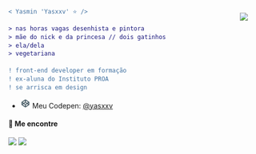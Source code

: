 
<img align="right" height="250" style="padding: 25px" src="https://media3.giphy.com/media/UEGwYCVTBFa9tJEf66/giphy.gif?cid=ecf05e47xri74c8bjoamwxekjsnchr80a4jxrhalgqhshsdx&rid=giphy.gif&ct=g"/>

```diff
< Yasmin 'Yasxxv' ⭐ />

> nas horas vagas desenhista e pintora
> mãe do nick e da princesa // dois gatinhos
> ela/dela
> vegetariana
 
! front-end developer em formação
! ex-aluna do Instituto PROA
! se arrisca em design
```

- <img src="codepen.png" width="20px"> Meu Codepen: <a href="https://codepen.io/yasxxv" target="_blank">@yasxxv</a>
 
#### 🔗 Me encontre

<a href="https://www.linkedin.com/in/yasminbenicio/"><img src="https://img.shields.io/badge/LinkedIn-0077B5?style=for-the-badge&logo=linkedin&logoColor=white"></img></a>
<a href="https://instagram.com/littleyaxx?utm_medium=copy_link"><img src="https://img.shields.io/badge/Instagram-E4405F?style=for-the-badge&logo=instagram&logoColor=white"></img></a>
<!--
**yasxxv/yasxxv** is a ✨ _special_ ✨ repository because its `README.md` (this file) appears on your GitHub profile.

<img align="right" height="170" style="margin: 25px" src="https://media3.giphy.com/media/2yrwORnQHLFXzoTQHj/giphy.gif?cid=ecf05e47gvbyg9bgc03aqc2r7fppbutq275ajy6umw2fu44g&rid=giphy.gif&ct=g"/>

Here are some ideas to get you started:

- 🔭 I’m currently working on ...
- 🌱 I’m currently learning ...
- 👯 I’m looking to collaborate on ...
- 🤔 I’m looking for help with ...
- 💬 Ask me about ...
- 📫 How to reach me: ...
- 😄 Pronouns: ...
- ⚡ Fun fact: ...
-->
